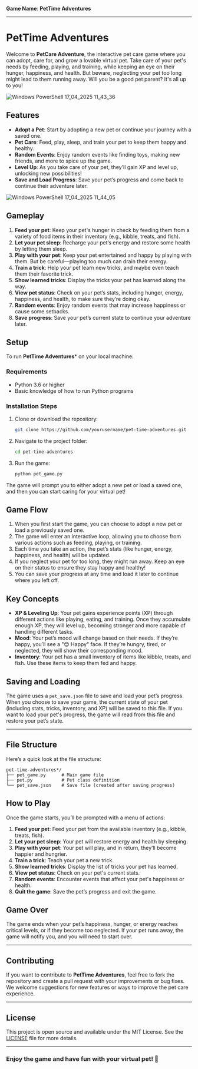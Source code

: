 **Game Name**: **PetTime Adventures**

---
# PetTime Adventures

Welcome to **PetCare Adventure**, the interactive pet care game where you can adopt, care for, and grow a lovable virtual pet. Take care of your pet's needs by feeding, playing, and training, while keeping an eye on their hunger, happiness, and health. But beware, neglecting your pet too long might lead to them running away. Will you be a good pet parent? It's all up to you!

![Windows PowerShell 17_04_2025 11_43_36](https://github.com/user-attachments/assets/fb53f579-d32b-4a24-95cb-6a74920c1826)

## Features

- **Adopt a Pet**: Start by adopting a new pet or continue your journey with a saved one.
- **Pet Care**: Feed, play, sleep, and train your pet to keep them happy and healthy.
- **Random Events**: Enjoy random events like finding toys, making new friends, and more to spice up the game.
- **Level Up**: As you take care of your pet, they'll gain XP and level up, unlocking new possibilities!
- **Save and Load Progress**: Save your pet’s progress and come back to continue their adventure later.

![Windows PowerShell 17_04_2025 11_44_05](https://github.com/user-attachments/assets/09088538-78a7-46db-8f47-a5173961067e)

## Gameplay

1. **Feed your pet**: Keep your pet's hunger in check by feeding them from a variety of food items in their inventory (e.g., kibble, treats, and fish).
2. **Let your pet sleep**: Recharge your pet’s energy and restore some health by letting them sleep.
3. **Play with your pet**: Keep your pet entertained and happy by playing with them. But be careful—playing too much can drain their energy.
4. **Train a trick**: Help your pet learn new tricks, and maybe even teach them their favorite trick.
5. **Show learned tricks**: Display the tricks your pet has learned along the way.
6. **View pet status**: Check on your pet’s stats, including hunger, energy, happiness, and health, to make sure they’re doing okay.
7. **Random events**: Enjoy random events that may increase happiness or cause some setbacks.
8. **Save progress**: Save your pet’s current state to continue your adventure later.

## Setup

To run **PetTime Adventures*** on your local machine:

### Requirements

- Python 3.6 or higher
- Basic knowledge of how to run Python programs

### Installation Steps

1. Clone or download the repository:

    ```bash
    git clone https://github.com/yourusername/pet-time-adventures.git
    ```

2. Navigate to the project folder:

    ```bash
    cd pet-time-adventures
    ```

3. Run the game:

    ```bash
    python pet_game.py
    ```

The game will prompt you to either adopt a new pet or load a saved one, and then you can start caring for your virtual pet!

## Game Flow

1. When you first start the game, you can choose to adopt a new pet or load a previously saved one.
2. The game will enter an interactive loop, allowing you to choose from various actions such as feeding, playing, or training.
3. Each time you take an action, the pet’s stats (like hunger, energy, happiness, and health) will be updated.
4. If you neglect your pet for too long, they might run away. Keep an eye on their status to ensure they stay happy and healthy!
5. You can save your progress at any time and load it later to continue where you left off.

## Key Concepts

- **XP & Leveling Up**: Your pet gains experience points (XP) through different actions like playing, eating, and training. Once they accumulate enough XP, they will level up, becoming stronger and more capable of handling different tasks.
- **Mood**: Your pet’s mood will change based on their needs. If they’re happy, you’ll see a "😊 Happy" face. If they’re hungry, tired, or neglected, they will show their corresponding mood.
- **Inventory**: Your pet has a small inventory of items like kibble, treats, and fish. Use these items to keep them fed and happy.

## Saving and Loading

The game uses a `pet_save.json` file to save and load your pet’s progress. When you choose to save your game, the current state of your pet (including stats, tricks, inventory, and XP) will be saved to this file. If you want to load your pet's progress, the game will read from this file and restore your pet’s state.

---

## File Structure

Here’s a quick look at the file structure:

```
pet-time-adventures*/
├── pet_game.py      # Main game file
├── pet.py           # Pet class definition
└── pet_save.json    # Save file (created after saving progress)
```

## How to Play

Once the game starts, you’ll be prompted with a menu of actions:

1. **Feed your pet**: Feed your pet from the available inventory (e.g., kibble, treats, fish).
2. **Let your pet sleep**: Your pet will restore energy and health by sleeping.
3. **Play with your pet**: Your pet will play, and in return, they’ll become happier and hungrier.
4. **Train a trick**: Teach your pet a new trick.
5. **Show learned tricks**: Display the list of tricks your pet has learned.
6. **View pet status**: Check on your pet's current stats.
7. **Random events**: Encounter events that affect your pet's happiness or health.
8. **Quit the game**: Save the pet’s progress and exit the game.

## Game Over

The game ends when your pet’s happiness, hunger, or energy reaches critical levels, or if they become too neglected. If your pet runs away, the game will notify you, and you will need to start over.

---

## Contributing

If you want to contribute to **PetTime Adventures**, feel free to fork the repository and create a pull request with your improvements or bug fixes. We welcome suggestions for new features or ways to improve the pet care experience.

---

## License

This project is open source and available under the MIT License. See the [LICENSE](LICENSE) file for more details.

---

### Enjoy the game and have fun with your virtual pet! 🐾
